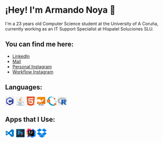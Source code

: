 # ¡Hey! I'm Armando Noya 👋 

I'm a 23 years old Computer Science student at the University of A Coruña, currently working as an IT Support Specialist at Hispatel Soluciones SLU.

## You can find me here:

- [LinkedIn](https://www.linkedin.com/in/armando-noya-651334185/)
- <a href="mailto:anoya03@gmail.com">Mail</a>
- [Personal Instagram](https://www.instagram.com/anoya97/)
- [Workflow Instagram](https://www.instagram.com/an__3d/)

## Languages:

<code><img height="30" src="https://raw.githubusercontent.com/anoya97/anoya97/master/Img/C.png"></code>
<code><img height="30" src="https://raw.githubusercontent.com/anoya97/anoya97/master/Img/Java.png"></code>
<code><img height="30" src="https://raw.githubusercontent.com/anoya97/anoya97/master/Img/Html.png"></code>
<code><img height="30" src="https://raw.githubusercontent.com/anoya97/anoya97/master/Img/Ocml.png"></code>
<code><img height="30" src="https://raw.githubusercontent.com/anoya97/anoya97/master/Img/Octave.png"></code>
<code><img height="30" src="https://raw.githubusercontent.com/anoya97/anoya97/master/Img/R.png"></code>


## Apps that I Use:

<code><img height="30" src="https://raw.githubusercontent.com/anoya97/anoya97/master/Img/Visual.png"></code>
<code><img height="30" src="https://raw.githubusercontent.com/anoya97/anoya97/master/Img/Photoshop.png"></code>
<code><img height="30" src="https://raw.githubusercontent.com/anoya97/anoya97/master/Img/IntelliJ_IDEA_Icon.svg.png"></code>
<code><img height="30" src="https://raw.githubusercontent.com/anoya97/anoya97/master/Img/dropbox.png"></code>



           
